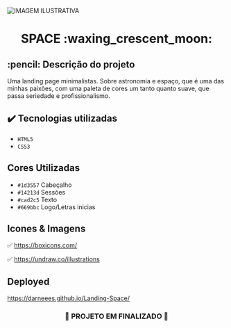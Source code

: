 ![ IMAGEM ILUSTRATIVA ](https://user-images.githubusercontent.com/79709843/186983886-c1fa3ae6-ba1d-4e9f-b31e-b75f8695e9d0.png)

<h1 align="center">
  SPACE :waxing_crescent_moon:
</h1>

<h2>
  :pencil: Descrição do projeto
</h2>

<p>
Uma landing page minimalistas.
Sobre astronomia e espaço, que é uma das minhas paixões, com uma paleta de cores um tanto quanto suave, que passa seriedade e profissionalismo.
</p>

## ✔️ Tecnologias utilizadas
- ``HTML5``
- ``CSS3``

## Cores Utilizadas
- ``#1d3557``  Cabeçalho
- ``#14213d``  Sessões
- ``#cad2c5``  Texto
- ``#669bbc``  Logo/Letras inicias

## Icones & Imagens

:white_check_mark:  https://boxicons.com/

:white_check_mark:  https://undraw.co/illustrations

## Deployed

https://darneees.github.io/Landing-Space/

<h3 align="center">
  
  :construction: PROJETO EM FINALIZADO :construction:
  
</h3>
